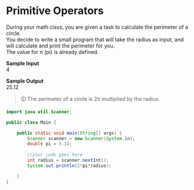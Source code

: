 # Primitive Operators
During your math class, you are given a task to calculate the perimeter of a circle.  
You decide to write a small program that will take the radius as input, and will calculate and print the perimeter for you.  
The value for π (pi) is already defined.  
  
**Sample Input**  
4  
  
**Sample Output**  
25.12  

>🛈 The perimeter of a circle is 2π multiplied by the radius.

```java
import java.util.Scanner;

public class Main {

	public static void main(String[] args) {
		Scanner scanner = new Scanner(System.in);
		double pi = 3.14;
		
		//your code goes here
		int radius = scanner.nextInt();
		System.out.println(2*pi*radius);

	}
}
```
